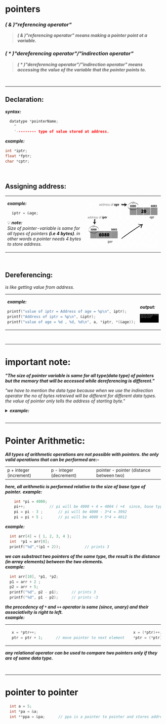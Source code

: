 # pointers

### <em>( & )"referencing operator"</em>
>***_( & )"referencing operator" means making a pointer point ot a variable._***

### <em>( * )"dereferencing operator"/"indirection operator"</em>
>***_( * )"dereferencing operator"/"indirection operator" means accessing the value of the variable that the pointer points to._***

<br/>

---
## Declaration:
***syntax:***
```C
  datatype *pointerName;
    ^
    '--------- type of value stored at address.
```

***example:***
```C
int *iptr;
float *fptr;
char *cptr;
```

<br/>


## Assigning address:
<table>
<tr>
<td width="400">
  
***example:***
```C
  iptr = &age;
```

💡 ***note:*** 
<br/>_Size of pointer-variable is same for all types of pointers **(i.e 4 bytes)**. in other words a pointer needs 4 bytes to store address._

</td>
<td width="500">
<img src="../images/assigning address of pointer.gif" alt="assigning address of pointer">

</td>
</tr>
</table>

<br/>


## Dereferencing:
_is like getting value from address._
<table>
<tr>
<td width="400">
  
***example:***
```C
printf("value of iptr = Address of age = %p\n", iptr);
printf("Address of iptr = %p\n", &iptr);
printf("value of age = %d , %d, %d\n", a, *iptr, *(&age));
```
</td>
<td width="500">
 
***output:***
  
<img src="../images/output screen for pointers.png">

</td>
</tr>
</table>

<br/>

---
# important note:
***"The size of pointer variable is same for all type(data type) of pointers but the memory that will be accessed while dereferencing is different."***

_"we have to mention the data type because when we use the indirection operator the no of bytes retreived will be different for different data types.
the value of pointer only tells the address of starting byte."_

<details>
<summary><b><em> example: </b></em></summary>
<p>

suppose we have a pointer iptr which contains address 2000 and when we write ``*iptr`` the compiler knows that it has to access the information starting at address 2000.
<br/> so the compiler will look at the base type of the pointer and will retrieve the information depending on that base type. 
<br/> for example if base type is int then 4 bytes information will be retrieved, and if base type is double then 8 bytes will be retreived and soon.
<img src="../images/example pointer base type .png" alt="example" width="500">
</p>
</details>

<br/>

---
# Pointer Arithmetic:
***All types of arithmetic operations are not possible with pointers. the only valid operations that can be performed are:-***
<table>
<tr>
	<td>	p + integer (increment)	</td><td>	p - integer (decrement)	</td><td>	pointer - pointer (distance between two) </td>
</tr>
</table>

***here, all arithmetic is performed relative to the size of base type of pointer.***
***example:***
```C
	int *pi = 4000;
	pi++;			// pi will be 4000 + 4 = 4004 ( +4  since, base type of pi is int)
	pi = pi - 3 ;		// pi will be 4000 - 3*4 = 3992
	pi = pi + 5 ;		// pi will be 4000 + 5*4 = 4012
```

***example:***
```C
  int arr[4] = { 1, 2, 3, 4 };
  int  *p1 = arr[0];
  printf("%d",*(p1 + 2));           // prints 3
```

***we can substract two pointers of the same type, the result is the distance (in array elements) between the two elements.***
<br/>***example:***
```C++
  int arr[10], *p1, *p2;
  p1 = arr + 2 ;
  p2 = arr + 5;
  printf("%d", p2 - p1);      // prints 3
  printf("%d", p1 - p2);      // prints -3
```

***the precedency of ``*`` and ``++`` operator is same (since, unary) and their associativity is right to left.*** 
<br/>***example:***
<table>
<tr>
<td>
  
```C
  x = *ptr++;
  ptr = ptr + 1;      // move pointer to next element
```
</td>
<td>
  
```C
  x = (*ptr)++;
  *ptr = (*ptr) + 1;  // increment element value by 1
```
</td>
</tr>
</table>  


***any relational operator can be used to compare two pointers only if they are of same data type.***

<br/>

---

# pointer to pointer

```C
  int a = 5;
  int *pa = &a;
  int **ppa = &pa;      // ppa is a pointer to pointer and stores address of pa.
```

<br/>







